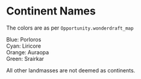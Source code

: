 # Continent Names

The colors are as per `Opportunity.wonderdraft_map`

Blue: Porloros  
Cyan: Liricore  
Orange: Auraopa  
Green: Srairkar

All other landmasses are not deemed as continents.
